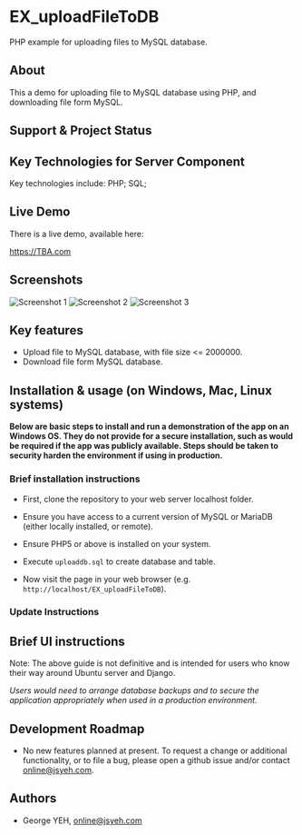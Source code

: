# EX_uploadFileToDB
PHP example for uploading files to MySQL database.


## About

This a demo for uploading file to MySQL database using PHP, and downloading file form MySQL.

## Support & Project Status





## Key Technologies for Server Component

Key technologies include: PHP; SQL; 

## Live Demo

There is a live demo, available here:

https://TBA.com



## Screenshots

![Screenshot 1](./meta/img/screenshot_001.png?raw=true)
![Screenshot 2](./meta/img/screenshot_002.png?raw=true)
![Screenshot 3](./meta/img/screenshot_003.png?raw=true)


## Key features

- Upload file to MySQL database, with file size <= 2000000.
- Download file form MySQL database.



## Installation & usage (on Windows, Mac, Linux systems)

__Below are basic steps to install and run a demonstration of the app on an Windows OS. They do not provide for a secure installation, such as would be required if the app was publicly available. Steps should be taken to security harden the environment if using in production.__

### Brief installation instructions

- First, clone the repository to your web server localhost folder.

- Ensure you have access to a current version of MySQL or MariaDB (either locally installed, or remote).

- Ensure PHP5 or above is installed on your system.

- Execute `uploaddb.sql` to create database and table.

- Now visit the page in your web browser (e.g. `http://localhost/EX_uploadFileToDB`).


### Update Instructions



## Brief UI instructions



Note: The above guide is not definitive and is intended for users who know their way around Ubuntu server and Django.

*Users would need to arrange database backups and to secure the application appropriately when used in a production environment.*

## Development Roadmap

- No new features planned at present. To request a change or additional functionality, or to file a bug, please open a github issue and/or contact online@jsyeh.com.

## Authors

- George YEH, online@jsyeh.com
